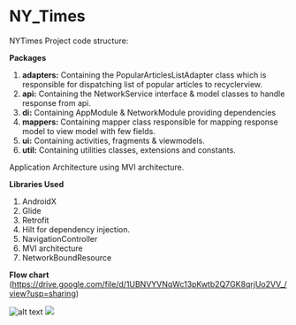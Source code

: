 # NY_Times

NYTimes Project code structure:

<b>Packages</b>

  1. <b>adapters:</b>    Containing the PopularArticlesListAdapter class which is responsible for dispatching list of popular articles to recyclerview.
  2. <b>api:</b>         Containing the NetworkService interface & model classes to handle response from api.
  3. <b>di:</b>          Containing AppModule & NetworkModule providing dependencies
  4. <b>mappers:</b> 	 Containing mapper class responsible for mapping response model to view model with few fields.
  5. <b>ui:</b>		 Containing activities, fragments & viewmodels.
  6. <b>util:</b>     	 Containing utilities classes, extensions and constants.
  

Application Architecture using MVI architecture.

<b>Libraries Used</b>
  1. AndroidX
  2. Glide
  3. Retrofit
  4. Hilt for dependency injection.
  5. NavigationController
  6. MVI architecture
  7. NetworkBoundResource


<b>Flow chart</b> (https://drive.google.com/file/d/1UBNVYVNqWc13pKwtb2Q7GK8qrjUo2VV_/view?usp=sharing)

![alt text](https://drive.google.com/file/d/1UBNVYVNqWc13pKwtb2Q7GK8qrjUo2VV_/view?usp=sharing)
<img src="https://drive.google.com/file/d/1UBNVYVNqWc13pKwtb2Q7GK8qrjUo2VV_/view?usp=sharing">


